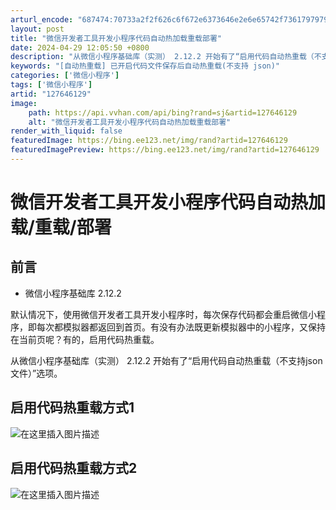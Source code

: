 ```yaml
---
arturl_encode: "687474:70733a2f2f626c6f672e6373646e2e6e65742f73617979792f:61727469636c652f64657461696c732f313237363436313239"
layout: post
title: "微信开发者工具开发小程序代码自动热加载重载部署"
date: 2024-04-29 12:05:50 +0800
description: "从微信小程序基础库（实测） 2.12.2 开始有了“启用代码自动热重载（不支持json文件）”选项。"
keywords: "[自动热重载] 已开启代码文件保存后自动热重载(不支持 json)"
categories: ['微信小程序']
tags: ['微信小程序']
artid: "127646129"
image:
    path: https://api.vvhan.com/api/bing?rand=sj&artid=127646129
    alt: "微信开发者工具开发小程序代码自动热加载重载部署"
render_with_liquid: false
featuredImage: https://bing.ee123.net/img/rand?artid=127646129
featuredImagePreview: https://bing.ee123.net/img/rand?artid=127646129
---
```


# 微信开发者工具开发小程序代码自动热加载/重载/部署

## 前言

* 微信小程序基础库 2.12.2

默认情况下，使用微信开发者工具开发小程序时，每次保存代码都会重启微信小程序，即每次都模拟器都返回到首页。有没有办法既更新模拟器中的小程序，又保持 在当前页呢？有的，启用代码热重载。

从微信小程序基础库（实测） 2.12.2 开始有了“启用代码自动热重载（不支持json文件）”选项。

## 启用代码热重载方式1

![在这里插入图片描述](https://i-blog.csdnimg.cn/blog_migrate/4adb5839e453226e7772ee70ac95efc4.png)

## 启用代码热重载方式2

![在这里插入图片描述](https://i-blog.csdnimg.cn/blog_migrate/28d0236b93ffa60a7a88ed2295a9d4d5.png)